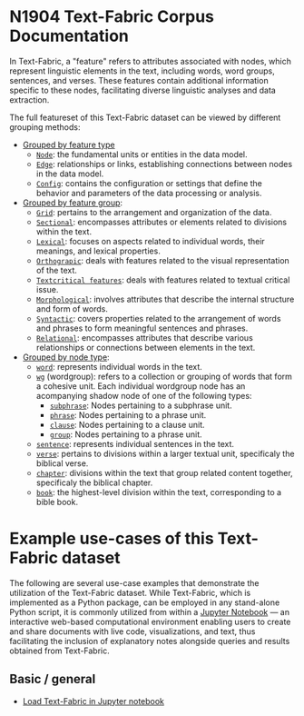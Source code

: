 # N1904 Text-Fabric Corpus Documentation

In Text-Fabric, a "feature" refers to attributes associated with nodes, which represent linguistic elements in the text, including words, word groups, sentences, and verses. These features contain additional information specific to these nodes, facilitating diverse linguistic analyses and data extraction.

The full featureset of this Text-Fabric dataset can be viewed by different grouping methods:
* [Grouped by feature type](features/featuresbyfeaturetype.md#start)
     * [`Node`](features/featuresbyfeaturetype.md#node-features): the fundamental units or entities in the data model.
     * [`Edge`](features/featuresbyfeaturetype.md#edge-features): relationships or links, establishing connections between nodes in the data model.
     * [`Config`](features/featuresbyfeaturetype.md#config-features): contains the configuration or settings that define the behavior and parameters of the data processing or analysis.
* [Grouped by feature group](features/featuresbygroup.md#start):
     * [`Grid`](features/featuresbygroup.md#grid-features): pertains to the arrangement and organization of the data.
     * [`Sectional`](features/featuresbygroup.md#sectional-features): encompasses attributes or elements related to divisions within the text.
     * [`Lexical`](features/featuresbygroup.md#lexical-features): focuses on aspects related to individual words, their meanings, and lexical properties.
     * [`Orthograpic`](features/featuresbygroup.md#Orthograpic-features): deals with features related to the visual representation of the text.
     * [`Textcritical features`](features/featuresbygroup.md#textcritical-features): deals with features related to textual critical issue.
     * [`Morphological`](features/featuresbygroup.md#morphological-features):  involves attributes that describe the internal structure and form of words.
     * [`Syntactic`](features/featuresbygroup.md#syntactic-features): covers properties related to the arrangement of words and phrases to form meaningful sentences and phrases. 
     * [`Relational`](features/featuresbygroup.md#relational-features):  encompasses attributes that describe various relationships or connections between elements in the text.
* [Grouped by node type](features/featuresbynodetype.md#start):
     * [`word`](features/featuresbynodetype.md#word-nodes): represents individual words in the text.
     * [`wg`](features/featuresbynodetype.md#wordgroup-nodes) (wordgroup): refers to a collection or grouping of words that form a cohesive unit. Each individual wordgroup node has an acompanying shadow node of one of the following types: 
         * [`subphrase`](features/featuresbynodetype.md#subphrase-nodes): Nodes pertaining to a subphrase unit.
         * [`phrase`](features/featuresbynodetype.md#phrase-nodes): Nodes pertaining to a phrase unit.
         * [`clause`](features/featuresbynodetype.md#clause-nodes): Nodes pertaining to a clause unit.
         * [`group`](features/featuresbynodetype.md#group-nodes): Nodes pertaining to a phrase unit.
     * [`sentence`](features/featuresbynodetype.md#sentence-nodes): represents individual sentences in the text.
     * [`verse`](features/featuresbynodetype.md#verse-nodes): pertains to divisions within a larger textual unit, specificaly the biblical verse.
     * [`chapter`](features/featuresbynodetype.md#chapter-nodes): divisions within the text that group related content together, specificaly the biblical chapter.
     * [`book`](features/featuresbynodetype.md#book-nodes): the highest-level division within the text, corresponding to a bible book.

# Example use-cases of this Text-Fabric dataset

The following are several use-case examples that demonstrate the utilization of the Text-Fabric dataset. While Text-Fabric,  which is implemented as a Python package, can be employed in any stand-alone Python script, it is commonly utilized from within a [Jupyter Notebook](https://jupyter.org) — an interactive web-based computational environment enabling users to create and share documents with live code, visualizations, and text, thus facilitating the inclusion of explanatory notes alongside queries and results obtained from Text-Fabric.

## Basic / general

* [Load Text-Fabric in Jupyter notebook](https://nbviewer.org/github/saulocantanhede/tfgreek2/blob/main/docs/usecases/load_text_fabric.ipynb)
